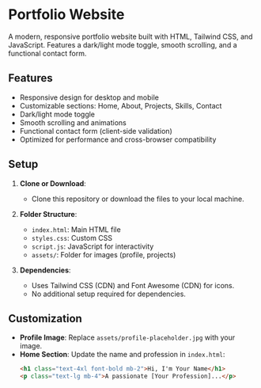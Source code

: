 # Portfolio Website

A modern, responsive portfolio website built with HTML, Tailwind CSS, and JavaScript. Features a dark/light mode toggle, smooth scrolling, and a functional contact form.

## Features
- Responsive design for desktop and mobile
- Customizable sections: Home, About, Projects, Skills, Contact
- Dark/light mode toggle
- Smooth scrolling and animations
- Functional contact form (client-side validation)
- Optimized for performance and cross-browser compatibility

## Setup
1. **Clone or Download**:
   - Clone this repository or download the files to your local machine.

2. **Folder Structure**:
   - `index.html`: Main HTML file
   - `styles.css`: Custom CSS
   - `script.js`: JavaScript for interactivity
   - `assets/`: Folder for images (profile, projects)

3. **Dependencies**:
   - Uses Tailwind CSS (CDN) and Font Awesome (CDN) for icons.
   - No additional setup required for dependencies.

## Customization
- **Profile Image**: Replace `assets/profile-placeholder.jpg` with your image.
- **Home Section**: Update the name and profession in `index.html`:
  ```html
  <h1 class="text-4xl font-bold mb-2">Hi, I'm Your Name</h1>
  <p class="text-lg mb-4">A passionate [Your Profession]...</p>
